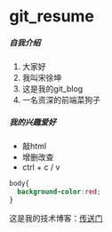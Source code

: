# git_resume

##### 自我介绍
1. 大家好
2. 我叫宋徐坤
3. 这是我的git_blog
4. 一名资深的前端菜狗子

##### 我的兴趣爱好
* 敲html
* 增删改查
* ctrl + c / v


```css
body{
  background-color:red;
}
```

这是我的技术博客：[传送门](https://blog.csdn.net/Marker__)